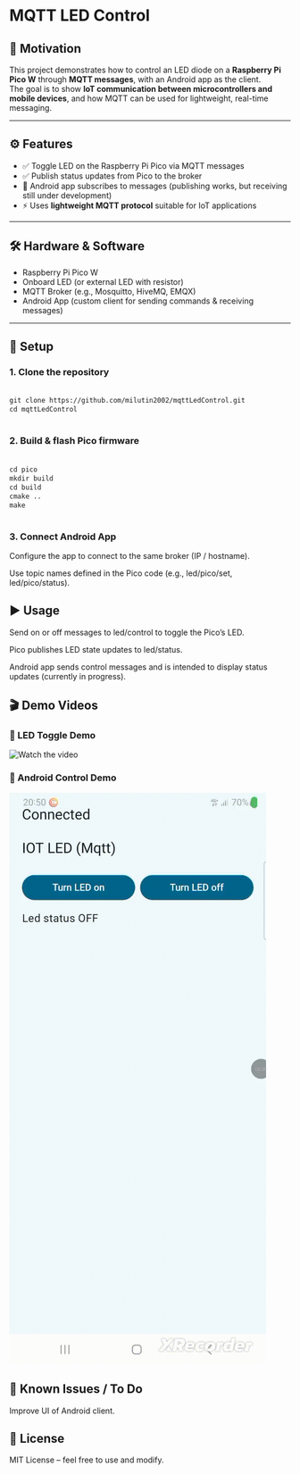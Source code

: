 # MQTT LED Control

## 📌 Motivation  
This project demonstrates how to control an LED diode on a **Raspberry Pi Pico W** through **MQTT messages**, with an Android app as the client.  
The goal is to show **IoT communication between microcontrollers and mobile devices**, and how MQTT can be used for lightweight, real-time messaging.  

---

## ⚙️ Features  
- ✅ Toggle LED on the Raspberry Pi Pico via MQTT messages  
- ✅ Publish status updates from Pico to the broker  
- 🚧 Android app subscribes to messages (publishing works, but receiving still under development)  
- ⚡ Uses **lightweight MQTT protocol** suitable for IoT applications  

---

## 🛠️ Hardware & Software  
- Raspberry Pi Pico W  
- Onboard LED (or external LED with resistor)  
- MQTT Broker (e.g., Mosquitto, HiveMQ, EMQX)  
- Android App (custom client for sending commands & receiving messages)  

---

## 🔧 Setup  

### 1. Clone the repository  
<pre>
  <code>
git clone https://github.com/milutin2002/mqttLedControl.git
cd mqttLedControl
  </code>
</pre>

### 2. Build & flash Pico firmware
<pre>
  <code>
cd pico
mkdir build
cd build
cmake ..
make
  </code>
</pre>

### 3. Connect Android App

Configure the app to connect to the same broker (IP / hostname).

Use topic names defined in the Pico code (e.g., led/pico/set, led/pico/status).

## ▶️ Usage

Send on or off messages to led/control to toggle the Pico’s LED.

Pico publishes LED state updates to led/status.

Android app sends control messages and is intended to display status updates (currently in progress).

## 🎬 Demo Videos

### 🔹 LED Toggle Demo
![Watch the video](Images/led.gif)

### 🔹 Android Control Demo
![Watch the video](Images/android.gif)

## 🐞 Known Issues / To Do

Improve UI of Android client.

## 📄 License

MIT License – feel free to use and modify.



